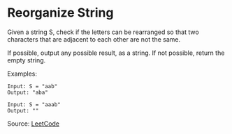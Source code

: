 # Reorganize String

Given a string S, check if the letters can be rearranged so that two characters that are adjacent to each other are not the same.

If possible, output any possible result, as a string. If not possible, return the empty string.

Examples:
```
Input: S = "aab"
Output: "aba"
```
```
Input: S = "aaab"
Output: ""
```

Source: [LeetCode](https://leetcode.com/problems/reorganize-string/)